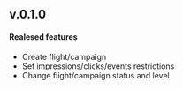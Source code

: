 ## v.0.1.0
#### Realesed features
* Create flight/campaign
* Set impressions/clicks/events restrictions
* Change flight/campaign status and level